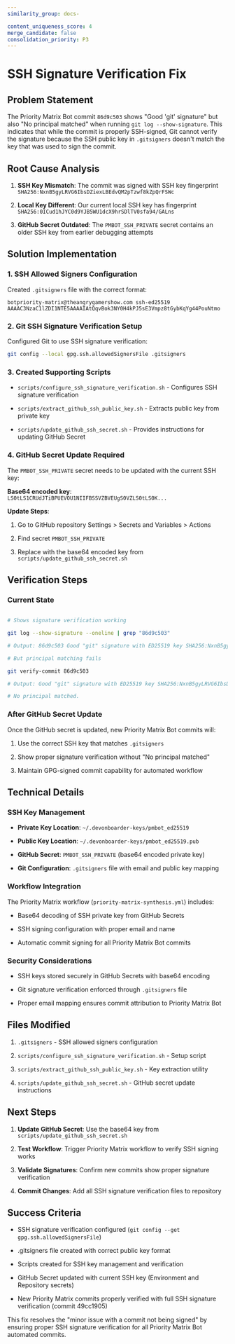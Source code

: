 ```yaml
---
similarity_group: docs-

content_uniqueness_score: 4
merge_candidate: false
consolidation_priority: P3
---
```


# SSH Signature Verification Fix

## Problem Statement

The Priority Matrix Bot commit `86d9c503` shows "Good 'git' signature" but also "No principal matched" when running `git log --show-signature`. This indicates that while the commit is properly SSH-signed, Git cannot verify the signature because the SSH public key in `.gitsigners` doesn't match the key that was used to sign the commit.

## Root Cause Analysis

1. **SSH Key Mismatch**: The commit was signed with SSH key fingerprint `SHA256:NxnB5gyLRVG6IbsDZiexLBEdvQM2pTzwf8kZpQrFSWc`

2. **Local Key Different**: Our current local SSH key has fingerprint `SHA256:0ICud1hJYC0d9YJB5WU1dcX9hrSDlTV0sfa94/GALns`

3. **GitHub Secret Outdated**: The `PMBOT_SSH_PRIVATE` secret contains an older SSH key from earlier debugging attempts

## Solution Implementation

### 1. SSH Allowed Signers Configuration

Created `.gitsigners` file with the correct format:

```text
botpriority-matrix@theangrygamershow.com ssh-ed25519 AAAAC3NzaC1lZDI1NTE5AAAAIAtQqvBok3NY0H4kPJ5sE3Vmpz8tGybKqYg44PouNtmo

```

### 2. Git SSH Signature Verification Setup

Configured Git to use SSH signature verification:

```bash
git config --local gpg.ssh.allowedSignersFile .gitsigners

```

### 3. Created Supporting Scripts

- `scripts/configure_ssh_signature_verification.sh` - Configures SSH signature verification

- `scripts/extract_github_ssh_public_key.sh` - Extracts public key from private key

- `scripts/update_github_ssh_secret.sh` - Provides instructions for updating GitHub Secret

### 4. GitHub Secret Update Required

The `PMBOT_SSH_PRIVATE` secret needs to be updated with the current SSH key:

**Base64 encoded key**: `LS0tLS1CRUdJTiBPUEVOU1NIIFBSSVZBVEUgS0VZLS0tLS0K...`

**Update Steps**:

1. Go to GitHub repository Settings > Secrets and Variables > Actions

2. Find secret `PMBOT_SSH_PRIVATE`

3. Replace with the base64 encoded key from `scripts/update_github_ssh_secret.sh`

## Verification Steps

### Current State

```bash

# Shows signature verification working

git log --show-signature --oneline | grep "86d9c503"

# Output: 86d9c503 Good "git" signature with ED25519 key SHA256:NxnB5gyLRVG6IbsDZiexLBEdvQM2pTzwf8kZpQrFSWc

# But principal matching fails

git verify-commit 86d9c503

# Output: Good "git" signature with ED25519 key SHA256:NxnB5gyLRVG6IbsDZiexLBEdvQM2pTzwf8kZpQrFSWc

# No principal matched.

```

### After GitHub Secret Update

Once the GitHub secret is updated, new Priority Matrix Bot commits will:

1. Use the correct SSH key that matches `.gitsigners`

2. Show proper signature verification without "No principal matched"

3. Maintain GPG-signed commit capability for automated workflow

## Technical Details

### SSH Key Management

- **Private Key Location**: `~/.devonboarder-keys/pmbot_ed25519`

- **Public Key Location**: `~/.devonboarder-keys/pmbot_ed25519.pub`

- **GitHub Secret**: `PMBOT_SSH_PRIVATE` (base64 encoded private key)

- **Git Configuration**: `.gitsigners` file with email and public key mapping

### Workflow Integration

The Priority Matrix workflow (`priority-matrix-synthesis.yml`) includes:

- Base64 decoding of SSH private key from GitHub Secrets

- SSH signing configuration with proper email and name

- Automatic commit signing for all Priority Matrix Bot commits

### Security Considerations

- SSH keys stored securely in GitHub Secrets with base64 encoding

- Git signature verification enforced through `.gitsigners` file

- Proper email mapping ensures commit attribution to Priority Matrix Bot

## Files Modified

1. `.gitsigners` - SSH allowed signers configuration

2. `scripts/configure_ssh_signature_verification.sh` - Setup script

3. `scripts/extract_github_ssh_public_key.sh` - Key extraction utility

4. `scripts/update_github_ssh_secret.sh` - GitHub secret update instructions

## Next Steps

1. **Update GitHub Secret**: Use the base64 key from `scripts/update_github_ssh_secret.sh`

2. **Test Workflow**: Trigger Priority Matrix workflow to verify SSH signing works

3. **Validate Signatures**: Confirm new commits show proper signature verification

4. **Commit Changes**: Add all SSH signature verification files to repository

## Success Criteria

-  SSH signature verification configured (`git config --get gpg.ssh.allowedSignersFile`)

-  .gitsigners file created with correct public key format

-  Scripts created for SSH key management and verification

-  GitHub Secret updated with current SSH key (Environment and Repository secrets)

-  New Priority Matrix commits properly verified with full SSH signature verification (commit 49cc1905)

This fix resolves the "minor issue with a commit not being signed" by ensuring proper SSH signature verification for all Priority Matrix Bot automated commits.
